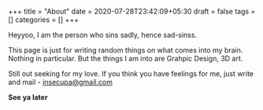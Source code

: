 +++
title = "About"
date = 2020-07-28T23:42:09+05:30
draft = false
tags = []
categories = []
+++

Heyyoo, I am the person who sins sadly, hence sad-sinss.

This page is just for writing random things on what comes into my brain. Nothing in particular. 
But the things I am into are Grahpic Design, 3D art.

Still out seeking for my love. If you think you have feelings for me, just write and mail - insecupa@gmail.com

**See ya later**